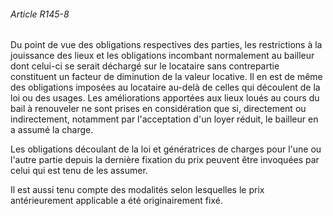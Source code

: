 ###### Article R145-8

Du point de vue des obligations respectives des parties, les restrictions à la jouissance des lieux et les obligations incombant normalement au bailleur dont celui-ci se serait déchargé sur le locataire sans contrepartie constituent un facteur de diminution de la valeur locative. Il en est de même des obligations imposées au locataire au-delà de celles qui découlent de la loi ou des usages. Les améliorations apportées aux lieux loués au cours du bail à renouveler ne sont prises en considération que si, directement ou indirectement, notamment par l'acceptation d'un loyer réduit, le bailleur en a assumé la charge.

Les obligations découlant de la loi et génératrices de charges pour l'une ou l'autre partie depuis la dernière fixation du prix peuvent être invoquées par celui qui est tenu de les assumer.

Il est aussi tenu compte des modalités selon lesquelles le prix antérieurement applicable a été originairement fixé.


